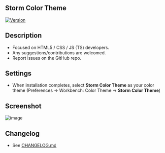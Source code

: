 ## Storm Color Theme
[![Version](https://img.shields.io/badge/Visual%20Studio%20Marketplace-v0.0.3-brightgreen)](https://marketplace.visualstudio.com/items?itemName=imStoorm.storm-color-theme)


## Description
* Focused on HTML5 / CSS / JS (TS) developers.
* Any suggestions/contributions are welcomed.
* Report issues on the GitHub repo.

## Settings
* When installation completes, select **Storm Color Theme** as your color theme (Preferences → Workbench: Color Theme → **Storm Color Theme**)

## Screenshot
![image](https://user-images.githubusercontent.com/106880242/182022539-24086d10-4b97-4773-af93-0dc42c343aba.png)

## Changelog
* See [CHANGELOG.md](https://github.com/imStoorm/storm-color-theme/edit/main/CHANGELOG.md)
